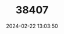 ---
title: "38407"
category: "Mouriri gleasoniana"
draft: false
date: 2024-02-22 13:03:50
languages:
  Spanish; Castilian: ["Gasparillo"]
---